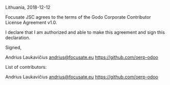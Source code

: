Lithuania, 2018-12-12

Focusate JSC agrees to the terms of the Godo Corporate Contributor License
Agreement v1.0.

I declare that I am authorized and able to make this agreement and sign this
declaration.

Signed,

Andrius Laukavičius andrius@focusate.eu https://github.com/oerp-odoo

List of contributors:

Andrius Laukavičius andrius@focusate.eu https://github.com/oerp-odoo

